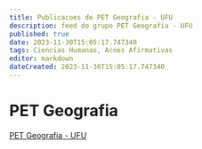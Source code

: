 ```yaml
---
title: Publicacoes de PET Geografia - UFU 
description: feed do grupo PET Geografia - UFU
published: true
date: 2023-11-30T15:05:17.747340
tags: Ciencias Humanas, Acoes Afirmativas
editor: markdown
dateCreated: 2023-11-30T15:05:17.747340
---
```


# PET Geografia
[PET Geografia - UFU](/grupo/266PETGeografiaUFU)